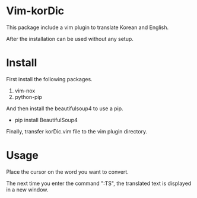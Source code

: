 # Vim-korDic
This package include a vim plugin to translate Korean and English.

After the installation can be used without any setup.


# Install
First install the following packages.

1. vim-nox
1. python-pip

And then install the beautifulsoup4 to use a pip.

* pip install BeautifulSoup4

Finally, transfer korDic.vim file to the vim plugin directory.


# Usage
Place the cursor on the word you want to convert.

The next time you enter the command ":TS", the translated text is displayed in a new window.
